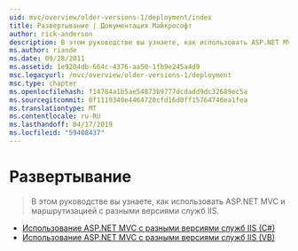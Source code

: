 ```yaml
---
uid: mvc/overview/older-versions-1/deployment/index
title: Развертывание | Документация Майкрософт
author: rick-anderson
description: В этом руководстве вы узнаете, как использовать ASP.NET MVC и маршрутизацией с разными версиями служб IIS.
ms.author: riande
ms.date: 09/28/2011
ms.assetid: 1e9204db-664c-4376-aa50-1fb9e245a4d9
msc.legacyurl: /mvc/overview/older-versions-1/deployment
msc.type: chapter
ms.openlocfilehash: f14784a1b5ae54873b9777dcdadd9dc32689ec5a
ms.sourcegitcommit: 0f1119340e4464720cfd16d0ff15764746ea1fea
ms.translationtype: MT
ms.contentlocale: ru-RU
ms.lasthandoff: 04/17/2019
ms.locfileid: "59408437"
---
```

# <a name="deployment"></a>Развертывание

> В этом руководстве вы узнаете, как использовать ASP.NET MVC и маршрутизацией с разными версиями служб IIS.


- [Использование ASP.NET MVC с разными версиями служб IIS (C#)](using-asp-net-mvc-with-different-versions-of-iis-cs.md)
- [Использование ASP.NET MVC с разными версиями служб IIS (VB)](using-asp-net-mvc-with-different-versions-of-iis-vb.md)
